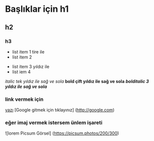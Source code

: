 # Başlıklar için h1
## h2
### h3

- list  item 1 tire ile
- list item 2

* list item 3 yıldız ile
* list iem 4

*italic tek yıldız ile sağ ve sola*
**bold çift yıldız ile sağ ve sola**
***bolditalic 3 yıldız ile sağ ve sola*** 

### link vermek için
[yazı](url)
[Google gitmek için tıklayınız] (http://google.com)

### eğer imaj vermek istersem ünlem işareti

![lorem Picsum Görsel] (https://picsum.photos/200/300)